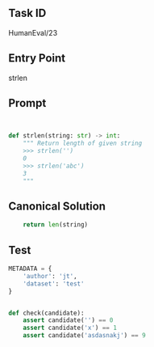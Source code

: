 ## Task ID

HumanEval/23

## Entry Point

strlen

## Prompt

```python


def strlen(string: str) -> int:
    """ Return length of given string
    >>> strlen('')
    0
    >>> strlen('abc')
    3
    """

```

## Canonical Solution

```python
    return len(string)

```

## Test

```python
METADATA = {
    'author': 'jt',
    'dataset': 'test'
}


def check(candidate):
    assert candidate('') == 0
    assert candidate('x') == 1
    assert candidate('asdasnakj') == 9

```
